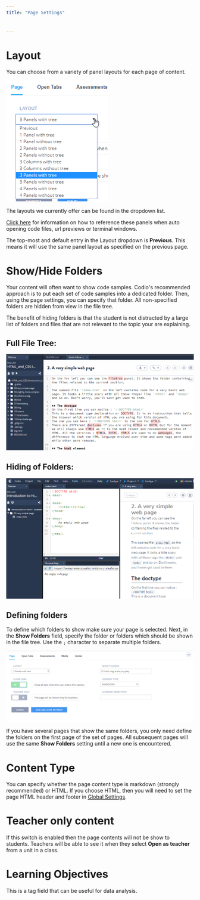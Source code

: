 ```yaml
---
title: "Page Settings"


---
```


# Layout
You can choose from a variety of panel layouts for each page of content.

<img alt="authtoken" src="/img/guides/layouts.png" class="simple"/>

The layouts we currently offer can be found in the dropdown list.

[Click here](/content/authoring/settings-actions/open-tabs#specifypanel) for information on how to reference these panels when auto opening code files, url previews or terminal windows.

The top-most and default entry in the Layout dropdown is **Previous**. This means it will use the same panel layout as specified on the previous page.

<a name="show-hide"></a>

# Show/Hide Folders
Your content will often want to show code samples. Codio's recommended approach is to put each set of code samples into a dedicated folder. Then, using the page settings, you can specify that folder. All non-specified folders are hidden from view in the file tree.

The benefit of hiding folders is that the student is not distracted by a large list of folders and files that are not relevant to the topic your are explaining.

## Full File Tree:
<img alt="authtoken" src="/img/guides/project_1.png" class="simple"/>

## Hiding of Folders:
<img alt="authtoken" src="/img/guides/project_2.png" class="simple"/>

##  Defining folders
To define which folders to show make sure your page is selected. Next, in the **Show Folders** field, specify the folder or folders which should be shown in the file tree. Use the `;` character to separate multiple folders.

<img alt="authtoken" src="/img/guides/project_3.png" class="simple"/>

If you have several pages that show the same folders, you only need define the folders on the first page of the set of pages. All subsequent pages will use the same **Show Folders** setting until a new one is encountered.

# Content Type
You can specify whether the page content type is markdown (strongly recommended) or HTML. If you choose HTML, then you will need to set the page HTML header and footer in [Global Settings](/content/authoring/settings-actions/global/).

<a name="teacheronly"></a>
# Teacher only content
If this switch is enabled then the page contents will not be show to students. Teachers will be able to see it when they select **Open as teacher** from a unit in a class.

# Learning Objectives
This is a tag field that can be useful for data analysis.

